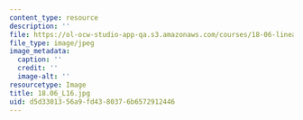```yaml
---
content_type: resource
description: ''
file: https://ol-ocw-studio-app-qa.s3.amazonaws.com/courses/18-06-linear-algebra-spring-2010/d5d3301356a9fd4380376b6572912446_18.06_L16.jpg
file_type: image/jpeg
image_metadata:
  caption: ''
  credit: ''
  image-alt: ''
resourcetype: Image
title: 18.06_L16.jpg
uid: d5d33013-56a9-fd43-8037-6b6572912446
---
```

